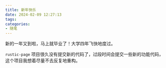 ```yaml
---
title: 新年快乐
date: 2024-02-09 12:27:13
tags:
categories:
- 随笔
---
```


新的一年又到啦，马上就毕业了！大学四年飞快地度过。

`rustic-page` 项目很久没有提交新的代码了，过段时间会提交一些新的功能代码，这个项目我想着尽量不去反复地重构。
